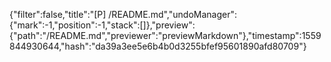 {"filter":false,"title":"[P] /README.md","undoManager":{"mark":-1,"position":-1,"stack":[]},"preview":{"path":"/README.md","previewer":"previewMarkdown"},"timestamp":1559844930644,"hash":"da39a3ee5e6b4b0d3255bfef95601890afd80709"}